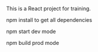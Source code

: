 This is a React project for training.

npm install to get all dependencies

npm start dev mode

npm build prod mode
